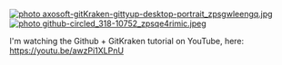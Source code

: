 <a href="http://smg.photobucket.com/user/Angelfirenze/media/axosoft-gitKraken-gittyup-desktop-portrait_zpsgwleengq.jpg.html" target="_blank"><img src="http://img.photobucket.com/albums/v204/Angelfirenze/axosoft-gitKraken-gittyup-desktop-portrait_zpsgwleengq.jpg" border="0" alt=" photo axosoft-gitKraken-gittyup-desktop-portrait_zpsgwleengq.jpg"/></a> <a href="http://smg.photobucket.com/user/Angelfirenze/media/th_github-circled_318-10752_zpsqe4rimic.jpeg.html" target="_blank"><img src="http://img.photobucket.com/albums/v204/Angelfirenze/th_github-circled_318-10752_zpsqe4rimic.jpeg" border="0" alt=" photo github-circled_318-10752_zpsqe4rimic.jpeg"/></a>

I'm watching the Github + GitKraken tutorial on YouTube, here: https://youtu.be/awzPi1XLPnU
